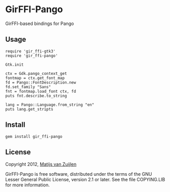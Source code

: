 # GirFFI-Pango

GirFFI-based bindings for Pango

## Usage

    require 'gir_ffi-gtk3'
    require 'gir_ffi-pango'

    Gtk.init

    ctx = Gdk.pango_context_get
    fontmap = ctx.get_font_map
    fd = Pango::FontDescription.new
    fd.set_family "Sans"
    fnt = fontmap.load_font ctx, fd
    puts fnt.describe.to_string

    lang = Pango::Language.from_string "en"
    puts lang.get_stripts

## Install

    gem install gir_ffi-pango

## License

Copyright 2012, [Matijs van Zuijlen](http://www.matijs.net/)

GirFFI-Pango is free software, distributed under the terms of the GNU Lesser
General Public License, version 2.1 or later. See the file COPYING.LIB for
more information.
